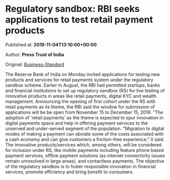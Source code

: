
# Regulatory sandbox: RBI seeks applications to test retail payment products

Published at: **2019-11-04T13:10:00+00:00**

Author: **Press Trust of India**

Original: [Business-Standard](https://www.business-standard.com/article/pti-stories/regulatory-sandbox-rbi-invites-applications-for-testing-new-products-for-retail-payments-119110401168_1.html)

The Reserve Bank of India on Monday invited applications for testing new products and services for retail payments system under the regulatory sandbox scheme.
Earlier in August, the RBI had permitted startups, banks and financial institutions to set up regulatory sandbox (RS) for live testing of innovative products in areas like retail payments, digital KYC and wealth management.
Announcing the opening of first cohort under the RS with retail payments as its theme, the RBI said the window for submission of applications will be be open from November 15 to December 15, 2019.
"The adoption of 'retail payments' as the theme is expected to spur innovation in digital payments space and help in offering payment services to the unserved and under-served segment of the population.
"Migration to digital modes of making a payment can obviate some of the costs associated with a cash economy and can give customers a friction-free experience," it said.
The innovative products/services which, among others, will be considered for inclusion under RS, like mobile payments including feature phone based payment services, offline payment solutions (as internet connectivity issues remain unresolved in large areas), and contactless payments.
The objective of the regulatory sandbox is to foster responsible innovation in financial services, promote efficiency and bring benefit to consumers.
